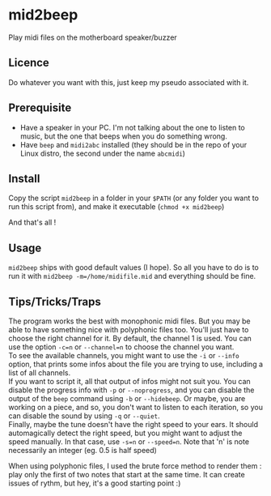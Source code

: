 # mid2beep
Play midi files on the motherboard speaker/buzzer

## Licence

Do whatever you want with this, just keep my pseudo associated with it.

## Prerequisite

* Have a speaker in your PC. I'm not talking about the one to listen to music, but the one that beeps when you do something wrong.
* Have `beep` and `midi2abc` installed (they should be in the repo of your Linux distro, the second under the name `abcmidi`)

## Install

Copy the script `mid2beep` in a folder in your `$PATH` (or any folder you want to run this script from), and make it executable (`chmod +x mid2beep`)

And that's all !

## Usage

`mid2beep` ships with good default values (I hope). So all you have to do is to run it with `mid2beep -m=/home/midifile.mid` and everything should be fine.

## Tips/Tricks/Traps

The program works the best with monophonic midi files. But you may be able to have something nice with polyphonic files too. You'll just have to choose the right channel for it.
By default, the channel 1 is used. You can use the option `-c=n` or `--channel=n` to choose the channel you want.  
To see the available channels, you might want to use the `-i` or `--info` option, that prints some infos about the file you are trying to use, including a list of all channels.  
If you want to script it, all that output of infos might not suit you. You can disable the progress info with `-p` or `--noprogress`, and you can disable the output of the `beep` command using `-b` or `--hidebeep`. Or maybe, you are working on a piece, and so, you don't want to listen to each iteration, so you can disable the sound by using `-q` or `--quiet`.  
Finally, maybe the tune doesn't have the right speed to your ears. It should automagically detect the right speed, but you might want to adjust the speed manually. In that case, use `-s=n` or `--speed=n`. Note that 'n' is note necessarily an integer (eg. 0.5 is half speed)

When using polyphonic files, I used the brute force method to render them : play only the first of two notes that start at the same time. It can create issues of rythm, but hey, it's a good starting point :)